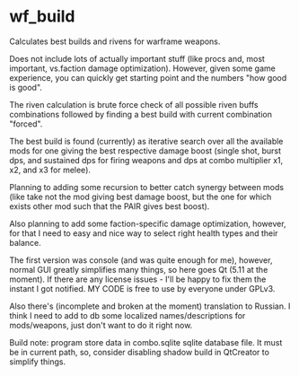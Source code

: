# wf_build
Calculates best builds and rivens for warframe weapons.

Does not include lots of actually important stuff (like procs and, most important, vs.faction damage optimization). However, given some game experience, you can quickly get starting point and the numbers "how good is good".

The riven calculation is brute force check of all possible riven buffs combinations followed by finding a best build with current combination "forced".

The best build is found (currently) as iterative search over all the available mods for one giving the best respective damage boost (single shot, burst dps, and sustained dps for firing weapons and dps at combo multiplier x1, x2, and x3 for melee).

Planning to adding some recursion to better catch synergy between mods (like take not the mod giving best damage boost, but the one for which exists other mod such that the PAIR gives best boost).

Also planning to add some faction-specific damage optimization, however, for that I need to easy and nice way to select right health types and their balance.

The first version was console (and was quite enough for me), however, normal GUI greatly simplifies many things, so here goes Qt (5.11 at the moment). If there are any license issues - I'll be happy to fix them the instant I got notified. MY CODE is free to use by everyone under GPLv3.

Also there's (incomplete and broken at the moment) translation to Russian. I think I need to add to db some localized names/descriptions for mods/weapons, just don't want to do it right now.

Build note: program store data in combo.sqlite sqlite database file. It must be in current path, so, consider disabling shadow build in QtCreator to simplify things.
